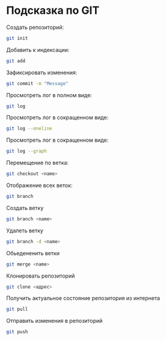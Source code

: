 # Подсказка по GIT

Создать репозиторий:
```sh
git init
```
Добавить к индексации:
```sh
git add
```
Зафиксировать изменения:
```sh
git commit -m "Message"
```
Просмотреть лог в полном виде:
```sh
git log
```
Просмотреть лог в сокращенном виде:
```sh
git log --oneline
```
Просмотреть лог в сокращенном виде:
```sh
git log --graph
```
Перемещение по ветка:
```sh
git checkout <name>
```
Отображение всех веток:
```sh
git branch
```
Создать ветку
```sh
git branch <name>
```
Удалеть ветку
```sh
git branch -d <name>
```
Обьедененить ветки
```sh
git merge <name>
```
Клонировать репозиторий
```sh
git clone <адрес>
```
Получить актуальное состояние репозитория из интернета
```sh
git pull
```
Отправить изменения в репозиторий
```sh
git push
```